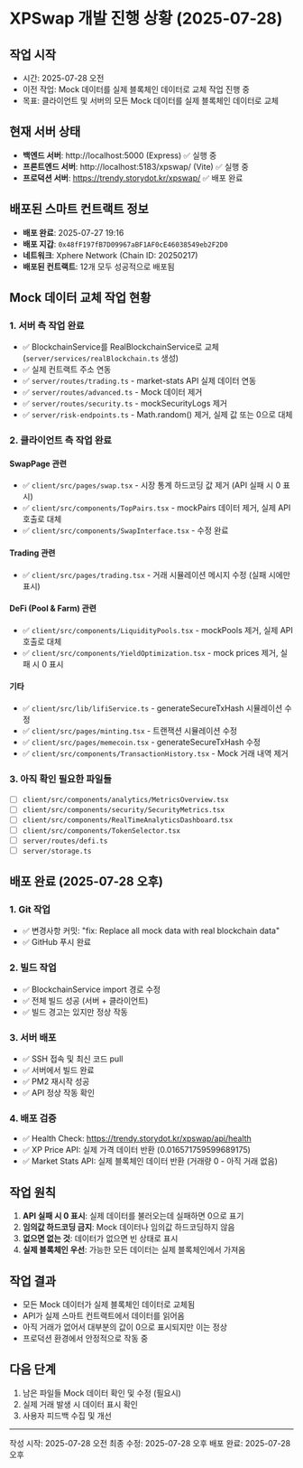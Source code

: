 # XPSwap 개발 진행 상황 (2025-07-28)

## 작업 시작
- 시간: 2025-07-28 오전
- 이전 작업: Mock 데이터를 실제 블록체인 데이터로 교체 작업 진행 중
- 목표: 클라이언트 및 서버의 모든 Mock 데이터를 실제 블록체인 데이터로 교체

## 현재 서버 상태
- **백엔드 서버**: http://localhost:5000 (Express) ✅ 실행 중
- **프론트엔드 서버**: http://localhost:5183/xpswap/ (Vite) ✅ 실행 중
- **프로덕션 서버**: https://trendy.storydot.kr/xpswap/ ✅ 배포 완료

## 배포된 스마트 컨트랙트 정보
- **배포 완료**: 2025-07-27 19:16
- **배포 지갑**: `0x48fF197fB7D09967aBF1AF0cE46038549eb2F2D0`
- **네트워크**: Xphere Network (Chain ID: 20250217)
- **배포된 컨트랙트**: 12개 모두 성공적으로 배포됨

## Mock 데이터 교체 작업 현황

### 1. 서버 측 작업 완료
- ✅ BlockchainService를 RealBlockchainService로 교체 (`server/services/realBlockchain.ts` 생성)
- ✅ 실제 컨트랙트 주소 연동
- ✅ `server/routes/trading.ts` - market-stats API 실제 데이터 연동
- ✅ `server/routes/advanced.ts` - Mock 데이터 제거
- ✅ `server/routes/security.ts` - mockSecurityLogs 제거
- ✅ `server/risk-endpoints.ts` - Math.random() 제거, 실제 값 또는 0으로 대체

### 2. 클라이언트 측 작업 완료
#### SwapPage 관련
- ✅ `client/src/pages/swap.tsx` - 시장 통계 하드코딩 값 제거 (API 실패 시 0 표시)
- ✅ `client/src/components/TopPairs.tsx` - mockPairs 데이터 제거, 실제 API 호출로 대체
- ✅ `client/src/components/SwapInterface.tsx` - 수정 완료

#### Trading 관련
- ✅ `client/src/pages/trading.tsx` - 거래 시뮬레이션 메시지 수정 (실패 시에만 표시)

#### DeFi (Pool & Farm) 관련
- ✅ `client/src/components/LiquidityPools.tsx` - mockPools 제거, 실제 API 호출로 대체
- ✅ `client/src/components/YieldOptimization.tsx` - mock prices 제거, 실패 시 0 표시

#### 기타
- ✅ `client/src/lib/lifiService.ts` - generateSecureTxHash 시뮬레이션 수정
- ✅ `client/src/pages/minting.tsx` - 트랜잭션 시뮬레이션 수정
- ✅ `client/src/pages/memecoin.tsx` - generateSecureTxHash 수정
- ✅ `client/src/components/TransactionHistory.tsx` - Mock 거래 내역 제거

### 3. 아직 확인 필요한 파일들
- [ ] `client/src/components/analytics/MetricsOverview.tsx`
- [ ] `client/src/components/security/SecurityMetrics.tsx`
- [ ] `client/src/components/RealTimeAnalyticsDashboard.tsx`
- [ ] `client/src/components/TokenSelector.tsx`
- [ ] `server/routes/defi.ts`
- [ ] `server/storage.ts`

## 배포 완료 (2025-07-28 오후)

### 1. Git 작업
- ✅ 변경사항 커밋: "fix: Replace all mock data with real blockchain data"
- ✅ GitHub 푸시 완료

### 2. 빌드 작업
- ✅ BlockchainService import 경로 수정
- ✅ 전체 빌드 성공 (서버 + 클라이언트)
- ✅ 빌드 경고는 있지만 정상 작동

### 3. 서버 배포
- ✅ SSH 접속 및 최신 코드 pull
- ✅ 서버에서 빌드 완료
- ✅ PM2 재시작 성공
- ✅ API 정상 작동 확인

### 4. 배포 검증
- ✅ Health Check: https://trendy.storydot.kr/xpswap/api/health
- ✅ XP Price API: 실제 가격 데이터 반환 (0.016571759599689175)
- ✅ Market Stats API: 실제 블록체인 데이터 반환 (거래량 0 - 아직 거래 없음)

## 작업 원칙
1. **API 실패 시 0 표시**: 실제 데이터를 불러오는데 실패하면 0으로 표기
2. **임의값 하드코딩 금지**: Mock 데이터나 임의값 하드코딩하지 않음
3. **없으면 없는 것**: 데이터가 없으면 빈 상태로 표시
4. **실제 블록체인 우선**: 가능한 모든 데이터는 실제 블록체인에서 가져옴

## 작업 결과
- 모든 Mock 데이터가 실제 블록체인 데이터로 교체됨
- API가 실제 스마트 컨트랙트에서 데이터를 읽어옴
- 아직 거래가 없어서 대부분의 값이 0으로 표시되지만 이는 정상
- 프로덕션 환경에서 안정적으로 작동 중

## 다음 단계
1. 남은 파일들 Mock 데이터 확인 및 수정 (필요시)
2. 실제 거래 발생 시 데이터 표시 확인
3. 사용자 피드백 수집 및 개선

---
작성 시작: 2025-07-28 오전
최종 수정: 2025-07-28 오후
배포 완료: 2025-07-28 오후
